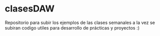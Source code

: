clasesDAW
=========
Repositorio para subir los ejemplos de las clases semanales
a la vez se subiran codigo utiles para desarrollo de prácticas 
y proyectos :)
